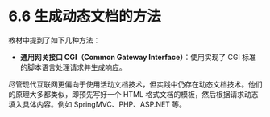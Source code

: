 # 6.6 生成动态文档的方法

教材中提到了如下几种方法：

+ **通用网关接口 CGI（Common Gateway Interface）**：使用实现了 CGI 标准的脚本语言处理请求并生成响应。

尽管现代互联网更偏向于使用活动文档技术，但实践中仍存在动态文档技术。他们的原理大多都类似，即预先写好一个 HTML 格式文档的模板，然后根据请求动态填入具体内容。例如 SpringMVC、PHP、ASP.NET 等。